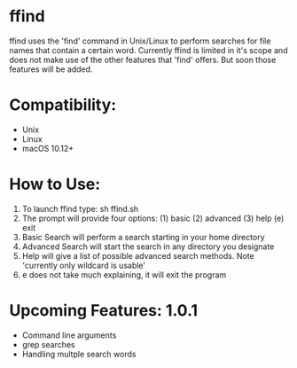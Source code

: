 # ffind
ffind uses the 'find' command in Unix/Linux to perform searches for file names that contain a certain word. Currently ffind is limited in it's scope and does not make use of the other features that 'find' offers. But soon those features will be added.

# Compatibility:
- Unix
- Linux
- macOS 10.12+

# How to Use:

1. To launch ffind type: sh ffind.sh
2. The prompt will provide four options: (1) basic (2) advanced (3) help (e) exit
3. Basic Search will perform a search starting in your home directory
4. Advanced Search will start the search in any directory you designate
5. Help will give a list of possible advanced search methods. Note 'currently only wildcard is usable'
6. e does not take much explaining, it will exit the program


# Upcoming Features: 1.0.1
- Command line arguments
- grep searches
- Handling multple search words
